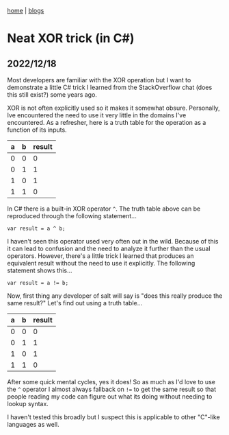 [home](../../index) | [blogs](../../blogs)

# Neat XOR trick (in C#)
## 2022/12/18

Most developers are familiar with the XOR operation but I want to demonstrate a little C# trick I learned from the StackOverflow chat (does this still exist?) some years ago.

XOR is not often explicitly used so it makes it somewhat obsure. Personally, Ive encountered the need to use it very little in the domains I've encountered. As a refresher, here is a truth table for the operation as a function of its inputs.

| a | b | result |
| ----------- | ----------- | ------- |
| 0 | 0 | 0 |
| 0 | 1 | 1 |
| 1 | 0 | 1 |
| 1 | 1 | 0 |

In C# there is a built-in XOR operator `^`. The truth table above can be reproduced through the following statement...

`var result = a ^ b;`

I haven't seen this operator used very often out in the wild. Because of this it can lead to confusion and the need to analyze it further than the usual operators. However, there's a little trick I learned that produces an equivalent result without the need to use it explicitly. The following statement shows this...

`var result = a != b;`

Now, first thing any developer of salt will say is "does this really produce the same result?" Let's find out using a truth table...

| a | b | result |
| ----------- | ----------- | ------- |
| 0 | 0 | 0 |
| 0 | 1 | 1 |
| 1 | 0 | 1 |
| 1 | 1 | 0 |

After some quick mental cycles, yes it does! So as much as I'd love to use the `^` operator I almost always fallback on `!=` to get the same result so that people reading my code can figure out what its doing without needing to lookup syntax.

I haven't tested this broadly but I suspect this is applicable to other "C"-like languages as well.